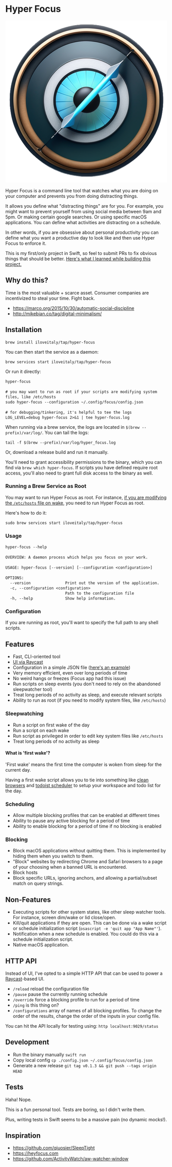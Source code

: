 # Hyper Focus

![Logo](icon.png)

Hyper Focus is a command line tool that watches what you are doing on your computer and prevents you from doing distracting things.

It allows you define what "distracting things" are for you. For example, you might want to prevent yourself from using social media between 9am and 5pm. Or making certain google searches. Or using specific macOS applications. You can define what activities are distracting on a schedule.

In other words, if you are obsessive about personal productivity you can define what you want a productive day to look like and then use Hyper Focus to enforce it.

This is my first/only project in Swift, so feel to submit PRs to fix obvious things that should be better. [Here's what I learned while building this project.](http://mikebian.co/learning-swift-development-for-macos-by-building-a-website-blocker/)

## Why do this?

Time is the most valuable + scarce asset. Consumer companies are incentivized to steal your time. Fight back.

- https://marco.org/2015/10/30/automatic-social-discipline
- http://mikebian.co/tag/digital-minimalism/

## Installation

```shell
brew install iloveitaly/tap/hyper-focus
```

You can then start the service as a daemon:

```shell
brew services start iloveitaly/tap/hyper-focus
```

Or run it directly:

```shell
hyper-focus

# you may want to run as root if your scripts are modifying system files, like /etc/hosts
sudo hyper-focus --configuration ~/.config/focus/config.json

# for debugging/tinkering, it's helpful to tee the logs
LOG_LEVEL=debug hyper-focus 2>&1 | tee hyper-focus.log
```

When running via a brew service, the logs are located in `$(brew --prefix)/var/log/`. You can tail the logs:

```shell
tail -f $(brew --prefix)/var/log/hyper_focus.log
```

Or, download a release build and run it manually.

You'll need to grant accessibility permissions to the binary, which you can find via `brew which hyper-focus`. If scripts you have defined require root access, you'll also need to grant full disk access to the binary as well.

### Running a Brew Service as Root

You may want to run Hyper Focus as root. For instance, [if you are modifying the `/etc/hosts` file on wake](https://github.com/iloveitaly/dotfiles/blob/7209676edb8417436bf9e56f1137a0b23bfadf76/.config/focus/wake.sh#L23),
you need to run Hyper Focus as root.

Here's how to do it:

```shell
sudo brew services start iloveitaly/tap/hyper-focus
```

<!--
Couple notes:

- Notification language when starting the process via brew is confusing

- Start the non-root service using `brew services start hyper-focus`
- Copy the existing plist `cat ~/Library/LaunchAgents/homebrew.mxcl.hyper-focus.plist | pbcopy`
- Stop the non-root service `brew services stop hyper-focus`
- Create the root service `sudo sh -c "pbpaste > /Library/LaunchDaemons/homebrew.mxcl.hyper-focus.plist"`
- Start the process as root `sudo launchctl load -w /Library/LaunchDaemons/homebrew.mxcl.hyper-focus.plist`

Here's a script:

```shell
brew services start hyper-focus
cat ~/Library/LaunchAgents/homebrew.mxcl.hyper-focus.plist | pbcopy
brew services stop hyper-focus

sudo sh -c "pbpaste > /Library/LaunchDaemons/homebrew.mxcl.hyper-focus.plist"
sudo launchctl load -w /Library/LaunchDaemons/homebrew.mxcl.hyper-focus.plist
```

To unload

```shell
sudo launchctl unload /Library/LaunchDaemons/homebrew.mxcl.hyper-focus.plist
```
-->

<!--
(TODO: still need to ensure that this works on restart, since it seems to do the same operation as `sudo brew services ...`)
(TODO: note about permissions, needing to remove logfiles, when switching between non-root and root)
TODO add something about the full disk permissions and accessibility permissions
(TODO I think we can remove this when https://github.com/Homebrew/homebrew-services/issues/554 is resolved)
-->

### Usage

```shell
hyper-focus --help

OVERVIEW: A daemon process which helps you focus on your work.

USAGE: hyper-focus [--version] [--configuration <configuration>]

OPTIONS:
  --version               Print out the version of the application.
  -c, --configuration <configuration>
                          Path to the configuration file
  -h, --help              Show help information.
```

### Configuration

If you are running as root, you'll want to specify the full path to any shell scripts.

## Features

- Fast, CLI-oriented tool
- [UI via Raycast](https://www.raycast.com/iloveitaly/hyper-focus)
- Configuration in a simple JSON file ([here's an example](https://github.com/iloveitaly/dotfiles/blob/master/.config/focus/config.json))
- Very memory efficient, even over long periods of time
- No weird hangs or freezes (Focus app had this issue)
- Run scripts on sleep events (you don't need to rely on the abandoned sleepwatcher tool)
- Treat long periods of no activity as sleep, and execute relevant scripts
- Ability to run as root (if you need to modify system files, like `/etc/hosts`)

### Sleepwatching

- Run a script on first wake of the day
- Run a script on each wake
- Run script as privileged in order to edit key system files like `/etc/hosts`
- Treat long periods of no activity as sleep

#### What is 'first wake'?

'First wake' means the first time the computer is woken from sleep for the current day.

Having a first wake script allows you to tie into something like [clean browsers](https://github.com/iloveitaly/clean-browser) and [todoist scheduler](https://github.com/iloveitaly/todoist-scheduler) to setup your workspace and todo list for the day.

### Scheduling

- Allow multiple blocking profiles that can be enabled at different times
- Ability to pause any active blocking for a period of time
- Ability to enable blocking for a period of time if no blocking is enabled

### Blocking

- Block macOS applications without quitting them. This is implemented by hiding them when you switch to them.
- "Block" websites by redirecting Chrome and Safari browsers to a page of your choosing when a banned URL is encountered.
- Block hosts
- Block specific URLs, ignoring anchors, and allowing a partial/subset match on query strings.

## Non-Features

- Executing scripts for other system states, like other sleep watcher tools. For instance, screen dim/wake or lid close/open.
- Kill/quit applications if they are open. This can be done via a wake script or schedule initialization script (`osascript -e 'quit app "App Name"'`).
- Notification when a new schedule is enabled. You could do this via a schedule initialization script.
- Native macOS application.

## HTTP API

Instead of UI, I've opted to a simple HTTP API that can be used to power a [Raycast](https://www.raycast.com/iloveitaly/hyper-focus)-based UI.

- `/reload` reload the configuration file
- `/pause` pause the currently running schedule
- `/override` force a blocking profile to run for a period of time
- `/ping` is this thing on?
- `/configurations` array of names of all blocking profiles. To change the order of the results, change the order of the inputs in your config file.

You can hit the API locally for testing using: `http localhost:9029/status`

## Development

- Run the binary manually `swift run`
- Copy local config `cp ./config.json ~/.config/focus/config.json`
- Generate a new release `git tag v0.1.3 && git push --tags origin HEAD`

## Tests

Haha! Nope.

This is a fun personal tool. Tests are boring, so I didn't write them.

Plus, writing tests in Swift seems to be a massive pain (no dynamic mocks!).

## Inspiration

- https://github.com/qiuosier/SleepTight
- https://heyfocus.com
- https://github.com/ActivityWatch/aw-watcher-window
